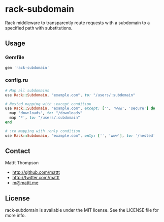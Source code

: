 # rack-subdomain

Rack middleware to transparently route requests with a subdomain to a specified path with substitutions. 

## Usage

### Gemfile

``` ruby
gem 'rack-subdomain'
```

### config.ru

``` ruby
# Map all subdomains
use Rack::Subdomain, "example.com", to: "/users/:subdomain"

# Nested mapping with :except condition
use Rack::Subdomain, "example.com", except: ['', 'www', 'secure'] do
  map 'downloads', to: "/downloads"
  map '*', to: "/users/:subdomain"
end

# :to mapping with :only condition
use Rack::Subdomain, "example.com", only: ['', 'www'], to: '/nested'
```

## Contact

Mattt Thompson

- http://github.com/mattt
- http://twitter.com/mattt
- m@mattt.me

## License

rack-subdomain is available under the MIT license. See the LICENSE file for more info.
